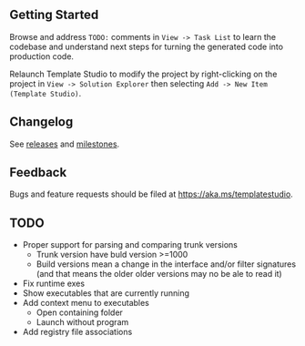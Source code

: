 ﻿## Getting Started

Browse and address `TODO:` comments in `View -> Task List` to learn the codebase and understand next steps for turning the generated code into production code.

Relaunch Template Studio to modify the project by right-clicking on the project in `View -> Solution Explorer` then selecting `Add -> New Item (Template Studio)`.

## Changelog

See [releases](https://github.com/microsoft/TemplateStudio/releases) and [milestones](https://github.com/microsoft/TemplateStudio/milestones).

## Feedback

Bugs and feature requests should be filed at https://aka.ms/templatestudio.

## TODO

- Proper support for parsing and comparing trunk versions
    - Trunk version have buld version >=1000
    - Build versions mean a change in the interface and/or filter signatures (and that means the older older versions may no be ale to read it)
- Fix runtime exes
- Show executables that are currently running
- Add context menu to executables
    - Open containing folder
    - Launch without program
- Add registry file associations


